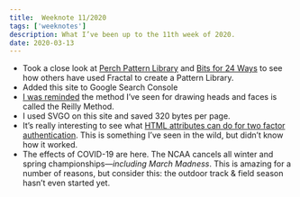 ```yaml
---
title:  Weeknote 11/2020
tags: ['weeknotes']
description: What I’ve been up to the 11th week of 2020.
date: 2020-03-13
---
```

* Took a close look at [Perch Pattern Library](http://patterns.perchcms.com/) and [Bits for 24 Ways](http://bits.24ways.org/) to see how others have used Fractal to create a Pattern Library. 
* Added this site to Google Search Console
* [I was reminded](https://twitter.com/kyletwebster/status/1079951516738482176) the method I’ve seen for drawing heads and faces is called the Reilly Method.
* I used SVGO on this site and saved 320 bytes per page.
* It’s really interesting to see what [HTML attributes can do for two factor authentication](https://www.twilio.com/blog/html-attributes-two-factor-authentication-autocomplete).  This is something I’ve seen in the wild, but didn’t know how it worked. 
* The effects of COVID-19 are here. The NCAA cancels all winter and spring championships—_including March Madness_. This is amazing for a number of reasons, but consider this: the outdoor track & field season hasn’t even started yet. 